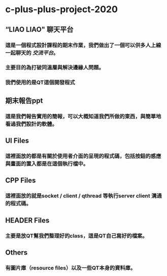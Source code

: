 # c-plus-plus-project-2020

## “LIAO LIAO" 聊天平台
###   這是一個程式設計課程的期末作業，我們做出了一個可以供多人上線一起聊天的 *交流平台*。 
###   主要目的為打破同溫層與解決邊緣人問題。
###   我們使用的是**QT**這個開發程式

## 期末報告ppt
### 這是我們報告實用的簡報，可以大概知道我們所做的東西，與簡單地看過我們設計的軟體。

## UI Files
### 這裡面放的都是有關於使用者介面的呈現的程式碼，包括按鈕的感應與畫面的置入都是在這個執行檔中。

## CPP Files
### 這裡面放的就是socket / client / qthread 等執行server client 溝通的程式碼。

## HEADER Files
### 主要是放QT幫我們整理好的class，這是QT自己寫好的檔案。

## Others
### 有圖片庫（resource files）以及一些QT本身的資料庫。
